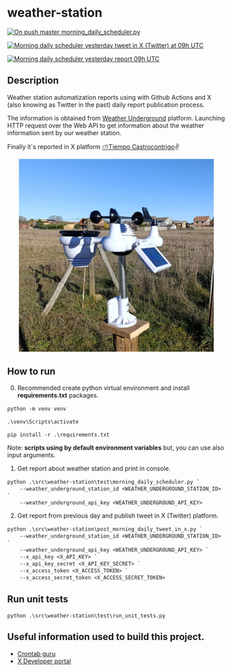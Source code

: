 # weather-station

[![On push master morning_daily_scheduler.py](https://github.com/jke94/weather-station/actions/workflows/master_on_push_morning_daily_scheduler.yml/badge.svg)](https://github.com/jke94/weather-station/actions/workflows/master_on_push_morning_daily_scheduler.yml)

[![Morning daily scheduler yesterday tweet in X (Twitter) at 09h UTC](https://github.com/jke94/weather-station/actions/workflows/morning_daily_scheduler_tweet_in_X.yml/badge.svg)](https://github.com/jke94/weather-station/actions/workflows/morning_daily_scheduler_tweet_in_X.yml)

[![Morning daily scheduler yesterday report 09h UTC](https://github.com/jke94/weather-station/actions/workflows/morning_daily_scheduler.yml/badge.svg)](https://github.com/jke94/weather-station/actions/workflows/morning_daily_scheduler.yml)

## Description

Weather station automatization reports using with Github Actions and X (also knowing as Twitter in the past) daily report publication process. 

The information is obtained from [Weather Underground](https://www.wunderground.com/) platform. Launching HTTP request over the Web API to get information about the weather information sent by our weather station.

Finally it´s reported in X platform [
⛅Tiempo Castrocontrigo](https://x.com/Castro_tiempo)✌️

<p align="center">
  <img src="https://github.com/jke94/weather-station/blob/master/images/profile_photo_weather_station.jpg" 
  alt="Weather station photo" 
  style="max-width:450px; max-height:450px; height:auto;">
</p>

## How to run

0. Recommended create python virtual environment and install **requirements.txt** packages.

```
python -m venv venv
```

```
.\venv\Scripts\activate
```

```
pip install -r .\requirements.txt
```
Note: **scripts using by default environment variables** but, you can use also input arguments.

1. Get report about weather station and print in console.

```
python .\src\weather-station\test\morning_daily_scheduler.py `
    --weather_underground_station_id <WEATHER_UNDERGROUND_STATION_ID> `
    --weather_underground_api_key <WEATHER_UNDERGROUND_API_KEY> 
```

2. Get report from previous day and publish tweet in X (Twitter) platform.

```
python .\src\weather-station\post_morning_daily_tweet_in_x.py `
    --weather_underground_station_id <WEATHER_UNDERGROUND_STATION_ID> `
    --weather_underground_api_key <WEATHER_UNDERGROUND_API_KEY> `
    --x_api_key <X_API_KEY> `
    --x_api_key_secret <X_API_KEY_SECRET> `
    --x_access_token <X_ACCESS_TOKEN> `
    --x_access_secret_token <X_ACCESS_SECRET_TOKEN>
```

## Run unit tests

```
python .\src\weather-station\test\run_unit_tests.py
```

## Useful information used to build this project.

- [Crontab guru](https://crontab.guru/#*/10_*_*_*_*)
- [X Developer portal](https://developer.twitter.com/en/portal/projects-and-apps)